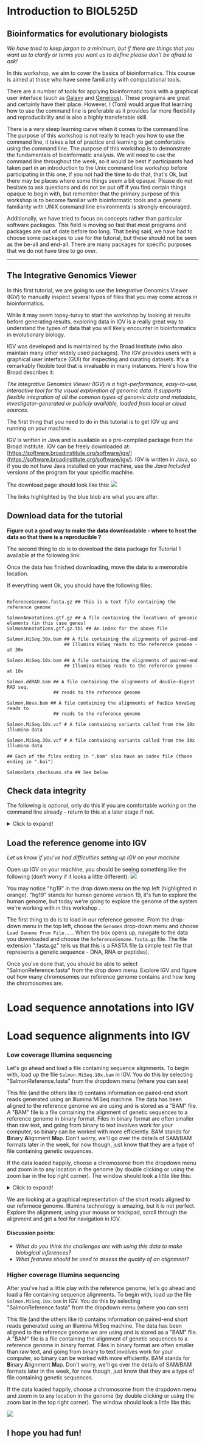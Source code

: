# Introduction to BIOL525D

## Bioinformatics for evolutionary biologists

*We have tried to keep jargon to a minimum, but if there are things that you want us to clarify or terms you want us to define please don't be afraid to ask!*

In this workshop, we aim to cover the basics of bioinformatics. This course is aimed at those who have some familiarity with computational tools.

There are a number of tools for applying bioinformatic tools with a graphical user interface (such as [Galaxy](https://usegalaxy.org/) and [Geneious](https://www.geneious.com/)). These programs are great and certainly have their place. However, I (Tom) would argue that learning how to use the command line is preferable as it provides far more flexibility and reproducibility and is also a highly transferable skill.

There is a very steep learning curve when it comes to the command line.  The purpose of this workshop is not really to teach you how to use the command line, it takes a lot of practice and learning to get comfortable using the command line. The purpose of this workshop is to demonstrate the fundamentals of bioinformatic analysis. We will need to use the command line throughout the week, so it would be best if participants had taken part in an introduction to the Unix command line workshop before participating in this one, if you not had the time to do that, that's Ok, but there may be places where some things seem a bit opaque. Please do not hesitate to ask questions and do not be put off if you find certain things opaque to begin with, but remember that the primary purpose of this workshop is to become familiar with bioinformatic tools and a general familiarity with UNIX command line environments is strongly encouraged.

Additionally, we have tried to focus on concepts rather than particular software packages. This field is moving so fast that most programs and packages are out of date before too long. That being said, we have had to choose some packages to use for the tutorial, but these should not be seen as the be-all and end-all. There are many packages for specific purposes that we do not have time to go over.

______

## The Integrative Genomics Viewer

In this first tutorial, we are going to use the Integrative Genomics Viewer (IGV) to manually inspect several types of files that you may come across in bioinformatics.

While it may seem topsy-turvy to start the workshop by looking at results before generating results, exploring data in IGV is a really great way to understand the types of data that you will likely encounter in bioinformatics in evolutionary biology.

IGV was developed and is maintained by the Broad Institute (who also maintain many other widely used packages). The IGV provides users with a graphical user interface (GUI) for inspecting and curating datasets. It's a remarkably flexible tool that is invaluable in many instances. Here's how the Broad describes it:

*The Integrative Genomics Viewer (IGV) is a high-performance, easy-to-use, interactive tool for the visual exploration of genomic data. It supports flexible integration of all the common types of genomic data and metadata, investigator-generated or publicly available, loaded from local or cloud sources.*

The first thing that you need to do in this tutorial is to get IGV up and running on your machine.

IGV is written in Java and is available as a pre-compiled package from the Broad Institute. IGV can be freely downloaded at: [https://software.broadinstitute.org/software/igv/](https://software.broadinstitute.org/software/igv/). IGV is written in Java, so if you do not have Java installed on your machine, use the *Java Included* versions of the program for your specific machine.

The download page should look like this:
![](pics/IGV_downloadPage.png)

The links highlighted by the blue blob are what you are after.

## Download data for the tutorial

**Figure out a good way to make the data downloadable - where to host the data so that there is a reproducible ?**

The second thing to do is to download the data package for Tutorial 1 available at the following link:

Once the data has finished downloading, move the data to a memorable location.  

If everything went Ok, you should have the following files:

```shell

ReferenceGenome.fasta.gz ## This is a text file containing the reference genome

SalmonAnnotations.gtf.gz ## A file containing the locations of genomic elements (in this case genes)
SalmonAnnotations.gtf.gz.tbi ## An index for the above file  

Salmon.HiSeq.30x.bam ## A file containing the alignments of paired-end
                     ## Illumina HiSeq reads to the reference genome - at 30x

Salmon.HiSeq.10x.bam ## A file containing the alignments of paired-end
                     ## Illumina HiSeq reads to the reference genome - at 10x

Salmon.ddRAD.bam ## A file containing the alignments of double-digest RAD seq.
                 ## reads to the reference genome

Salmon.Nova.bam ## A file containing the alignments of PacBio NovaSeq reads to
                 ## reads to the reference genome

Salmon.MiSeq.10x.vcf # A file containing variants called from the 10x Illumina data

Salmon.MiSeq.30x.vcf # A file containing variants called from the 30x Illumina data

## Each of the files ending in ".bam" also have an index file (those ending in ".bai")

SalmonData_checksums.sha ## See below

```
## Check data integrity

The following is optional, only do this if you are comfortable working on the command line already - return to this at a later stage if not.

<details>
  <summary>Click to expand!</summary>

Often when downloading large files, we want to perform a check on the integrity of the data downloaded. Perhaps you were downloading a large file and the power went down before you were not able to check the data. More generally, when downloading many large files you may not have the time (or the patience) to manually curate each one to ensure that it was downloaded correctly.

It is good practice to check data integrity when moving files from place to place and there are useful functions for checking data integrity. The two main methods that are used are ```shasum``` and ```md5```. ```shasum``` is perhaps a bit more common as it is available as standard on MacOS. Both methods generate what is called a "checksum", a hexadecimal string (e.g. "d241941bac307bd853fd21945d029e62c83cea71") that is unique to a given file.

If you inspect the contents of ```SalmonData_checksums.sha``` you'll notice that there are two columns in the file, the left hand column contains a bunch of checksums, the righthand column contains the name of corresponding files. You can compare all the files in the directory you downloaded using:


**Store the checksums with the data, whereever we host it.**

```shell
shasum -c SalmonData_checksums.sha

```
</details>


## Load the reference genome into IGV
*Let us know if you've had difficulties setting up IGV on your machine*

Open up IGV on your machine, you should be seeing something like the following (don't worry if it looks a little different):
![](pics/IGV_startScreen.png)

You may notice "hg19" in the drop down menu on the top left (highlighted in orange). "hg19" stands for human genome version 19, it's fun to explore the human genome, but today we're going to explore the genome of the system we're working with in this workshop .

The first thing to do is to load in our reference genome. From the drop-down menu in the top left, choose the ```Genomes``` drop-down menu and choose ```Load Genome From File...```. When the box opens up, navigate to the data you downloaded and choose the ```ReferenceGenome.fasta.gz``` file. The file extension ".fasta.gz" tells us that this is a FASTA file (a simple text file that represents a genetic sequence - DNA, RNA or peptides).

Once you've done that, you should be able to select "SalmonReference.fasta" from the drop down menu. Explore IGV and figure out how many chromosomes our reference genome contains and how long the chromosomes are.



# Load sequence annotations into IGV



# Load sequence alignments into IGV

### Low coverage Illumina sequencing

Let's go ahead and load a file containing sequence alignments. To begin with, load up the file ```Salmon.MiSeq.10x.bam``` in IGV. You do this by selecting "SalmonReference.fasta" from the dropdown menu (where you can see)

This file (and the others like it) contains information on paired-end short reads generated using an Illumina MiSeq machine. The data has been aligned to the reference genome we are using and is stored as a "BAM" file. A "BAM" file is a file containing the alignment of genetic sequences to a reference genome in binary format. Files in binary format are often smaller than raw text, and going from binary to text involves work for your computer, so binary can be worked with more efficiently. BAM stands for **B**inary **A**lignment **M**ap. Don't worry, we'll go over the details of SAM/BAM formats later in the week, for now though, just know that they are a type of file containing genetic sequences.

If the data loaded happily, choose a chromosome from the dropdown menu and zoom in to any location in the genome (by double clicking or using the zoom bar in the top right corner). The window should look a little like this:
<details>
  <summary>Click to expand!</summary>
  ![](pics/IGV_HiSeq_lowCoverage.png)
</details>


We are looking at a graphical representation of the short reads aligned to our refernece genome. Illumina technology is amazing, but it is not perfect. Explore the alignment, using your mouse or trackpad, scroll through the alignment and get a feel for navigation in IGV.

#### Discussion points:

* *What do you think the challenges are with using this data to make biological inferences?*
* *What features should be used to assess the quality of an alignment?*




### Higher coverage Illumina sequencing

After you've had a little play with the reference genome, let's go ahead and load a file containing sequence alignments. To begin with, load up the file ```Salmon.MiSeq.10x.bam``` in IGV. You do this by selecting "SalmonReference.fasta" from the dropdown menu (where you can see)

This file (and the others like it) contains information on paired-end short reads generated using an Illumina MiSeq machine. The data has been aligned to the reference genome we are using and is stored as a "BAM" file. A "BAM" file is a file containing the alignment of genetic sequences to a reference genome in binary format. Files in binary format are often smaller than raw text, and going from binary to text involves work for your computer, so binary can be worked with more efficiently. BAM stands for **B**inary **A**lignment **M**ap. Don't worry, we'll go over the details of SAM/BAM formats later in the week, for now though, just know that they are a type of file containing genetic sequences.

If the data loaded happily, choose a chromosome from the dropdown menu and zoom in to any location in the genome (by double clicking or using the zoom bar in the top right corner). The window should look a little like this:

![](pics/IGV_startScreen.png)


## I hope you had fun!
